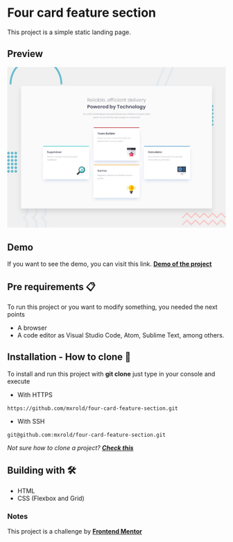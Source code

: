 # Four card feature section

This project is a simple static landing page.

## Preview

![Design preview for the Four card feature section coding challenge](./design/desktop-preview.jpg)

## Demo

If you want to see the demo, you can visit this link. **[Demo of the project](https://mxrold.github.io/four-card-feature-section/)**

## Pre requirements 📋

To run this project or you want to modify something, you needed the next points
- A browser
- A code editor as Visual Studio Code, Atom, Sublime Text, among others.

## Installation - How to clone 🚀

To install and run this project with __git clone__ just type in your console and execute
- With HTTPS
~~~
https://github.com/mxrold/four-card-feature-section.git
~~~
- With SSH
~~~
git@github.com:mxrold/four-card-feature-section.git
~~~

_Not sure how to clone a project? **[Check this](https://github.com/mxrold/how-to-clone-a-repository-in-github/blob/main/README.md)**_

## Building with 🛠️

- HTML
- CSS (Flexbox and Grid)

### Notes
This project is a challenge by **[Frontend Mentor](https://www.frontendmentor.io/challenges/four-card-feature-section-weK1eFYK)**
